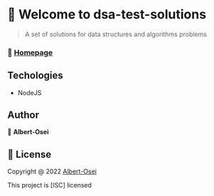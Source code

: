 # 👋 Welcome to dsa-test-solutions

> A set of solutions for data structures and algorithms problems

### 🏡 [Homepage](https://github.com/Albert-Osei/dsa-test-solutions#readme)

## Techologies

- NodeJS

## Author
👤 **Albert-Osei**

## 📝 License

Copyright @ 2022 [Albert-Osei](https://github.com/Albert-Osei)

This project is [ISC] licensed